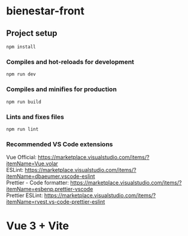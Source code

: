 # bienestar-front

## Project setup

```
npm install
```

### Compiles and hot-reloads for development

```
npm run dev
```

### Compiles and minifies for production

```
npm run build
```

### Lints and fixes files

```
npm run lint
```

###  Recommended VS Code extensions
  
Vue Official: https://marketplace.visualstudio.com/items/?itemName=Vue.volar  
ESLint: https://marketplace.visualstudio.com/items/?itemName=dbaeumer.vscode-eslint  
Prettier - Code formatter: https://marketplace.visualstudio.com/items/?itemName=esbenp.prettier-vscode  
Prettier ESLint: https://marketplace.visualstudio.com/items/?itemName=rvest.vs-code-prettier-eslint

# Vue 3 + Vite
